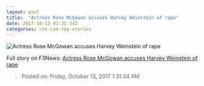 ```yaml
---
layout: post
title:  "Actress Rose McGowan accuses Harvey Weinstein of rape"
date: 2017-10-13 01:31:34Z
categories: cnn-com-top-stories
---
```


![Actress Rose McGowan accuses Harvey Weinstein of rape](http://i2.cdn.turner.com/money/dam/assets/171012191741-rose-mcgowan-780x439.jpg)




Full story on F3News: [Actress Rose McGowan accuses Harvey Weinstein of rape](http://www.f3nws.com/n/yrgnpF)

> Posted on: Friday, October 13, 2017 1:31:34 AM
